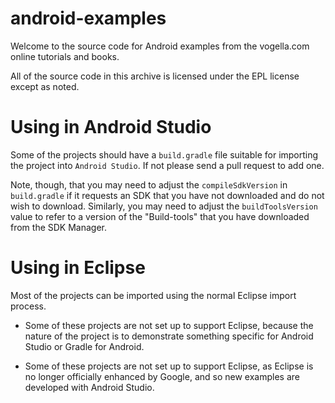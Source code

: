 android-examples
================

Welcome to the source code for Android examples from the vogella.com online tutorials and books.

All of the source code in this archive is licensed under the EPL license except as noted.

Using in Android Studio
=======================

Some of the projects should have a `build.gradle` file suitable for
importing the project into `Android Studio`. If not please send a pull request to add one.

Note, though, that you
may need to adjust the `compileSdkVersion` in `build.gradle` if it
requests an SDK that you have not downloaded and do not wish to
download. Similarly, you may need to adjust the `buildToolsVersion`
value to refer to a version of the "Build-tools" that you have downloaded
from the SDK Manager.

Using in Eclipse
================

Most of the projects can be imported using the normal Eclipse import process. 

- Some of these projects are not set up to support Eclipse, because
the nature of the project is to demonstrate something specific for
Android Studio or Gradle for Android.

- Some of these projects are not set up to support Eclipse, as Eclipse
is no longer officially enhanced by Google, and so new examples are developed with Android Studio.



